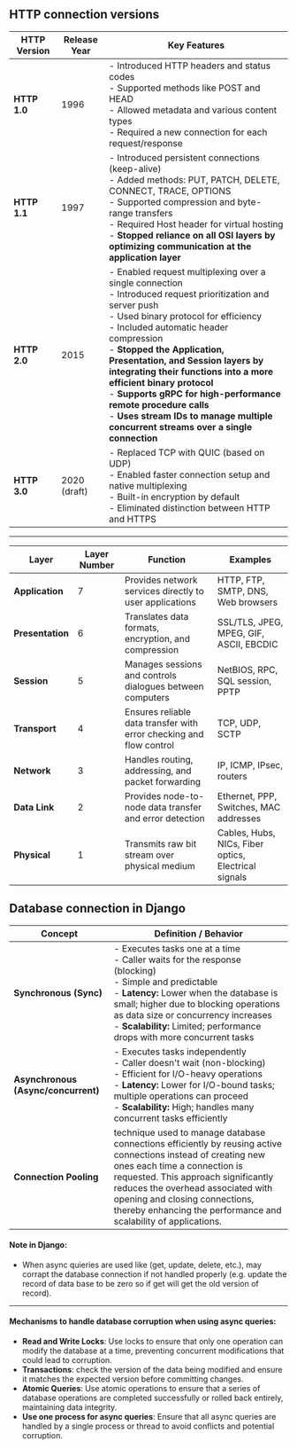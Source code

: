 ## HTTP connection versions

| **HTTP Version** | **Release Year** | **Key Features** |
|------------------|------------------|------------------|
| **HTTP 1.0**     | 1996             | - Introduced HTTP headers and status codes<br>- Supported methods like POST and HEAD<br>- Allowed metadata and various content types<br>- Required a new connection for each request/response |
| **HTTP 1.1**     | 1997             | - Introduced persistent connections (keep-alive)<br>- Added methods: PUT, PATCH, DELETE, CONNECT, TRACE, OPTIONS<br>- Supported compression and byte-range transfers<br>- Required Host header for virtual hosting<br>- **Stopped reliance on all OSI layers by optimizing communication at the application layer** |
| **HTTP 2.0**     | 2015             | - Enabled request multiplexing over a single connection<br>- Introduced request prioritization and server push<br>- Used binary protocol for efficiency<br>- Included automatic header compression<br>- **Stopped the Application, Presentation, and Session layers by integrating their functions into a more efficient binary protocol**<br>- **Supports gRPC for high-performance remote procedure calls**<br>- **Uses stream IDs to manage multiple concurrent streams over a single connection** |
| **HTTP 3.0**     | 2020 (draft)     | - Replaced TCP with QUIC (based on UDP)<br>- Enabled faster connection setup and native multiplexing<br>- Built-in encryption by default<br>- Eliminated distinction between HTTP and HTTPS |

---

| **Layer**              | **Layer Number** | **Function**                                                                 | **Examples**                                         |
|------------------------|------------------|------------------------------------------------------------------------------|------------------------------------------------------|
| **Application**        | 7                | Provides network services directly to user applications                      | HTTP, FTP, SMTP, DNS, Web browsers                   |
| **Presentation**       | 6                | Translates data formats, encryption, and compression                         | SSL/TLS, JPEG, MPEG, GIF, ASCII, EBCDIC              |
| **Session**            | 5                | Manages sessions and controls dialogues between computers                    | NetBIOS, RPC, SQL session, PPTP                      |
| **Transport**          | 4                | Ensures reliable data transfer with error checking and flow control          | TCP, UDP, SCTP                                       |
| **Network**            | 3                | Handles routing, addressing, and packet forwarding                           | IP, ICMP, IPsec, routers                             |
| **Data Link**          | 2                | Provides node-to-node data transfer and error detection                      | Ethernet, PPP, Switches, MAC addresses               |
| **Physical**           | 1                | Transmits raw bit stream over physical medium                                | Cables, Hubs, NICs, Fiber optics, Electrical signals |

## Database connection in Django

| **Concept**                          | **Definition / Behavior**                                                                                                                                                       |
|--------------------------------------|---------------------------------------------------------------------------------------------------------------------------------------------------------------------------------|
| **Synchronous (Sync)**               | - Executes tasks one at a time<br>- Caller waits for the response (blocking)<br>- Simple and predictable<br>- **Latency:** Lower when the database is small; higher due to blocking operations as data size or concurrency increases<br>- **Scalability:** Limited; performance drops with more concurrent tasks |
| **Asynchronous (Async/concurrent)**  | - Executes tasks independently<br>- Caller doesn't wait (non-blocking)<br>- Efficient for I/O-heavy operations<br>- **Latency:** Lower for I/O-bound tasks; multiple operations can proceed<br>- **Scalability:** High; handles many concurrent tasks efficiently |
| **Connection Pooling**               | technique used to manage database connections efficiently by reusing active connections instead of creating new ones each time a connection is requested. This approach significantly reduces the overhead associated with opening and closing connections, thereby enhancing the performance and scalability of applications. |

#### Note in Django:
- When async quieries are used like (get, update, delete, etc.), may corrapt the database connection if not handled properly (e.g. update the record of data base to be zero so if get will get the old version of record).

---

#### Mechanisms to handle database corruption when using async queries:
- **Read and Write Locks**: Use locks to ensure that only one operation can modify the database at a time, preventing concurrent modifications that could lead to corruption.
- **Transactions**: check the version of the data being modified and ensure it matches the expected version before committing changes.
- **Atomic Queries**: Use atomic operations to ensure that a series of database operations are completed successfully or rolled back entirely, maintaining data integrity.
- **Use one process for async queries**: Ensure that all async queries are handled by a single process or thread to avoid conflicts and potential corruption.
